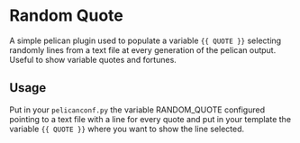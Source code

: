 # Random Quote

A simple pelican plugin used to populate a variable `{{ QUOTE }}` selecting randomly lines from a text file at every generation of the pelican output. Useful to show variable quotes and fortunes.

## Usage

Put in your `pelicanconf.py` the variable RANDOM_QUOTE configured pointing to a text file with a line for every quote and put in your template the variable `{{ QUOTE }}` where you want to show the line selected.
